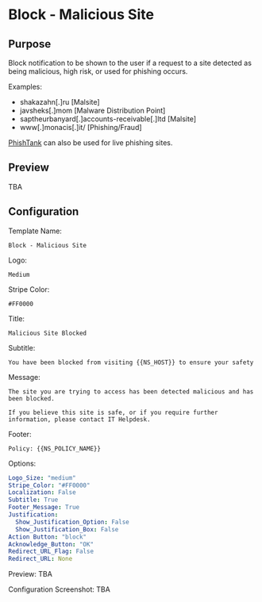 # Block - Malicious Site
## Purpose
Block notification to be shown to the user if a request to a site detected as being malicious, high risk, or used for phishing occurs.

Examples:
* shakazahn[.]ru [Malsite]
* javsheks[.]mom [Malware Distribution Point]
* saptheurbanyard[.]accounts-receivable[.]ltd [Malsite]
* www[.]monacis[.]it/ [Phishing/Fraud]

[PhishTank](https://phishtank.org/phish_search.php?valid=y&active=y&Search=Search) can also be used for live phishing sites.

## Preview
TBA

## Configuration
Template Name:
```
Block - Malicious Site
```

Logo:
```
Medium
```

Stripe Color:
```
#FF0000
```

Title:
```
Malicious Site Blocked
```

Subtitle:
```
You have been blocked from visiting {{NS_HOST}} to ensure your safety
```

Message:
```
The site you are trying to access has been detected malicious and has been blocked.

If you believe this site is safe, or if you require further information, please contact IT Helpdesk.
```

Footer:
```
Policy: {{NS_POLICY_NAME}}
```

Options:
```yaml
Logo_Size: "medium"
Stripe_Color: "#FF0000"
Localization: False
Subtitle: True
Footer_Message: True
Justification:
  Show_Justification_Option: False
  Show_Justification_Box: False
Action Button: "block"
Acknowledge_Button: "OK"
Redirect_URL_Flag: False
Redirect_URL: None
```

Preview:
TBA

Configuration Screenshot:
TBA
